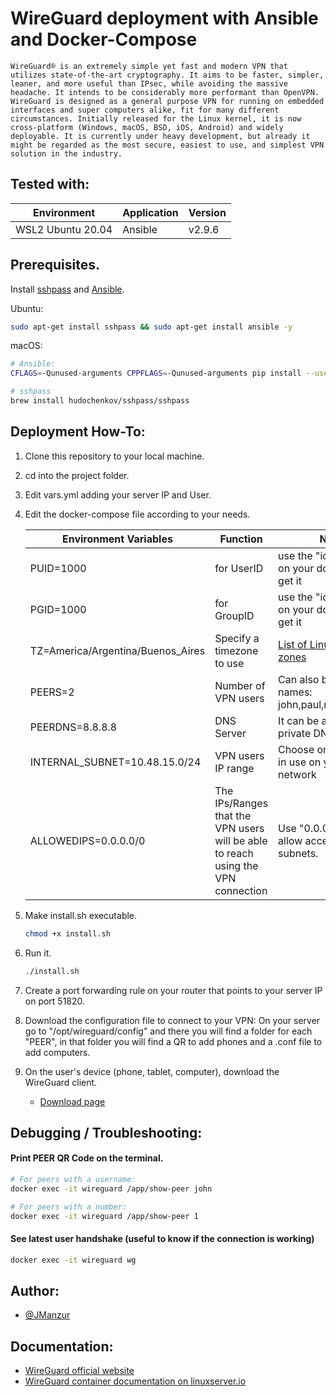 
# WireGuard deployment with Ansible and Docker-Compose

    WireGuard® is an extremely simple yet fast and modern VPN that utilizes state-of-the-art cryptography. It aims to be faster, simpler, leaner, and more useful than IPsec, while avoiding the massive headache. It intends to be considerably more performant than OpenVPN. WireGuard is designed as a general purpose VPN for running on embedded interfaces and super computers alike, fit for many different circumstances. Initially released for the Linux kernel, it is now cross-platform (Windows, macOS, BSD, iOS, Android) and widely deployable. It is currently under heavy development, but already it might be regarded as the most secure, easiest to use, and simplest VPN solution in the industry.

## Tested with: 

| Environment | Application | Version  |
| ----------------- |-----------|---------|
| WSL2 Ubuntu 20.04 | Ansible | v2.9.6 |

## Prerequisites. 

Install [sshpass](https://linux.die.net/man/1/sshpass) and [Ansible](https://www.ansible.com/).

Ubuntu:
```bash
sudo apt-get install sshpass && sudo apt-get install ansible -y
```

macOS:
```bash
# Ansible:
CFLAGS=-Qunused-arguments CPPFLAGS=-Qunused-arguments pip install --user ansible

# sshpass
brew install hudochenkov/sshpass/sshpass
```

## Deployment How-To:

1. Clone this repository to your local machine.
2. cd into the project folder.
3. Edit vars.yml adding your server IP and User.
4. Edit the docker-compose file according to your needs.

    | Environment Variables | Function | Note  |
    | ----------------- |-----------|---------|
    | PUID=1000 | for UserID | use the "id" command on your docker host to get it |
    | PGID=1000 | for GroupID | use the "id" command on your docker host to get it |
    | TZ=America/Argentina/Buenos_Aires | Specify a timezone to use | [List of Linux TZ time zones](https://en.wikipedia.org/wiki/List_of_tz_database_time_zones) |
    | PEERS=2 | Number of VPN users | Can also be a list of names: john,paul,ringo,george |
    | PEERDNS=8.8.8.8 | DNS Server | It can be a public or private DNS |
    | INTERNAL_SUBNET=10.48.15.0/24 | VPN users IP range | Choose one that is not in use on your network |
    | ALLOWEDIPS=0.0.0.0/0 | The IPs/Ranges that the VPN users will be able to reach using the VPN connection | Use "0.0.0.0/0" to allow access to all subnets. | 

5. Make install.sh executable. 
    ```bash
    chmod +x install.sh
    ```
6. Run it.
    ```bash
    ./install.sh
    ```
7. Create a port forwarding rule on your router that points to your server IP on port 51820.
8. Download the configuration file to connect to your VPN: On your server go to "/opt/wireguard/config" and there you will find a folder for each "PEER", in that folder you will find a QR to add phones and a .conf file to add computers.
9. On the user's device (phone, tablet, computer), download the WireGuard client.
    - [Download page](https://www.wireguard.com/install/)

## Debugging / Troubleshooting:

#### Print PEER QR Code on the terminal.

```bash
# For peers with a username:
docker exec -it wireguard /app/show-peer john

# For peers with a number:
docker exec -it wireguard /app/show-peer 1
```

#### See latest user handshake (useful to know if the connection is working)

```bash
docker exec -it wireguard wg
```

## Author:

- [@JManzur](https://jmanzur.com.ar)

## Documentation:

- [WireGuard official website](https://www.wireguard.com/)
- [WireGuard container documentation on linuxserver.io](https://docs.linuxserver.io/images/docker-wireguard)
